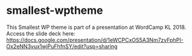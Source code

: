 # smallest-wptheme
This Smallest WP theme is part of a presentation at WordCamp KL 2018.
Access the slide deck here: https://docs.google.com/presentation/d/1eWCPCxOS5A3Nm7zvFphPI-Ox2eNN3vux1wjPuFhfnSY/edit?usp=sharing
